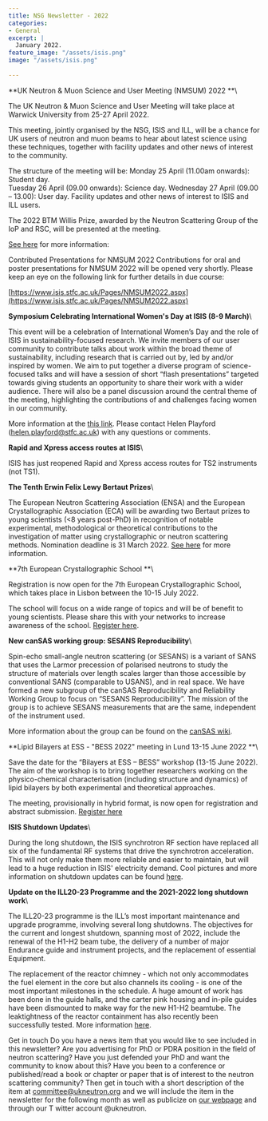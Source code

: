 ```yaml
---
title: NSG Newsletter - 2022
categories:
- General
excerpt: |
  January 2022.
feature_image: "/assets/isis.png"
image: "/assets/isis.png"
 
---
```


**UK Neutron & Muon Science and User Meeting (NMSUM) 2022 **\

The UK Neutron & Muon Science and User Meeting will take place at Warwick University from 25-27 April 2022.

This meeting, jointly organised by the NSG, ISIS and ILL, will be a chance for UK users of neutron and muon beams to 
hear about latest science using these techniques, together with facility updates and other news of interest to the community.

The structure of the meeting will be:
Monday 25 April (11.00am onwards): Student day.  
Tuesday 26 April (09.00 onwards): Science day. 
Wednesday 27 April (09.00 – 13.00): User day. Facility updates and other news of interest to ISIS and ILL users.

The 2022 BTM Willis Prize, awarded by the Neutron Scattering Group of the IoP and RSC, will be presented at the meeting. 

[See here](https://www.isis.stfc.ac.uk/Pages/NMSUM2022.aspx) for more information:

Contributed Presentations for NMSUM 2022
Contributions for oral and poster presentations for NMSUM 2022 will be opened very shortly. 
Please keep an eye on the following link for further details in due course:

[https://www.isis.stfc.ac.uk/Pages/NMSUM2022.aspx](https://www.isis.stfc.ac.uk/Pages/NMSUM2022.aspx)

**Symposium Celebrating International Women's Day at ISIS (8-9 March)**\

This event will be a celebration of International Women’s Day and the role of ISIS in sustainability-focused research. 
We invite members of our user community to contribute talks about work within the broad theme of sustainability, 
including research that is carried out by, led by and/or inspired by women. We aim to put together a diverse program of 
science-focused talks and will have a session of short “flash presentations” targeted towards giving students an opportunity 
to share their work with a wider audience. There will also be a panel discussion around the central theme of the meeting, 
highlighting the contributions of and challenges facing women in our community. 

More information at the [this link](https://www.isis.stfc.ac.uk/Pages/International-Women's-Day-Symposium.aspx). 
Please contact Helen Playford (helen.playford@stfc.ac.uk) with any questions or comments.

**Rapid and Xpress access routes at ISIS**\

ISIS has just reopened Rapid and Xpress access routes for TS2 instruments (not TS1).

**The Tenth Erwin Felix Lewy Bertaut Prizes**\

The European Neutron Scattering Association (ENSA) and the European Crystallographic Association (ECA) 
will be awarding two Bertaut prizes to young scientists (<8 years post-PhD) in recognition of notable experimental, 
methodological or theoretical contributions to the investigation of matter using crystallographic or neutron scattering methods. 
Nomination deadline is 31 March 2022. [See here](https://ecanews.org/erwin-felix-lewy-bertaut-prize/) for more information. 

**7th European Crystallographic School **\

Registration is now open for the 7th European Crystallographic School, which takes place in Lisbon between the 10-15 July 2022.

The school will focus on a wide range of topics and will be of benefit to young scientists. Please share this with your networks 
to increase awareness of the school. [Register here](https://ecs7.events.chemistry.pt/).

**New canSAS working group: SESANS Reproducibility**\

Spin-echo small-angle neutron scattering (or SESANS) is a variant of SANS that uses the Larmor precession of polarised 
neutrons to study the structure of materials over length scales larger than those accessible by conventional 
SANS (comparable to USANS), and in real space. We have formed a new subgroup of the canSAS Reproducibility 
and Reliability Working Group to focus on “SESANS Reproducibility”. The mission of the group is to achieve 
SESANS measurements that are the same, independent of the instrument used. 
 
More information about the group can be found on the 
[canSAS wiki](https://cansas.org/wgwiki/index.php/SESANS_Reproducibility_Working_Group).


**Lipid Bilayers at ESS - "BESS 2022" meeting in Lund 13-15 June 2022 **\

Save the date for the “Bilayers at ESS – BESS” workshop (13-15 June 2022). 
The aim of the workshop is to bring together researchers working on the physico-chemical 
characterisation (including structure and dynamics) of lipid bilayers by both experimental and theoretical approaches.

The meeting, provisionally in hybrid format, is now open for registration and abstract submission. 
[Register here](https://lnkd.in/eWBGtQcm)

**ISIS Shutdown Updates**\

During the long shutdown, the ISIS synchrotron RF section have replaced all six of the fundamental RF systems that 
drive the synchrotron acceleration. This will not only make them more reliable and easier to maintain, but will lead to a huge 
reduction in ISIS' electricity demand.  Cool pictures and more information on shutdown 
updates can be found [here](https://www.isis.stfc.ac.uk/Pages/ShutdownUpdate.aspx).


**Update on the ILL20-23 Programme and the 2021-2022 long shutdown work**\

The ILL20-23 programme is the ILL’s most important maintenance and upgrade programme, 
involving several long shutdowns. The objectives for the current and longest shutdown, spanning most of 2022, 
include the renewal of the H1-H2 beam tube, the delivery of a number of major Endurance guide and instrument projects, 
and the replacement of essential Equipment.

The replacement of the reactor chimney - which not only accommodates the fuel element in the core but 
also channels its cooling - is one of the most important milestones in the schedule. 
A huge amount of work has been done in the guide halls, and the carter pink housing and in-pile guides have been 
dismounted to make way for the new H1-H2 beamtube. The leaktightness of the reactor containment has also recently been 
successfully tested. More information [here](https://www.ill.eu/users/instruments/modernisation-programmes/ill2023).

Get in touch
Do you have a news item that you would like to see included in this newsletter? 
Are you advertising for PhD or PDRA position in the field of neutron scattering? 
Have you just defended your PhD and want the community to know about this? Have you been to a 
conference or published/read a book or chapter or paper that is of interest to the neutron scattering community? 
Then get in touch with a short description of the item at committee@ukneutron.org 
and we will include the item in the 
newsletter for the following month as well as publicize on [our webpage](http://ukneutron.org) and through our T
witter account @ukneutron. 


